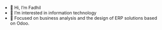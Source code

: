 - 👋 Hi, I’m Fadhil
- 👀 I’m interested in information technology
- 🌱 Focused on business analysis and the design of ERP solutions based on Odoo.

<!---
kirafadhil/kirafadhil is a ✨ special ✨ repository because its `README.md` (this file) appears on your GitHub profile.
You can click the Preview link to take a look at your changes.
--->
